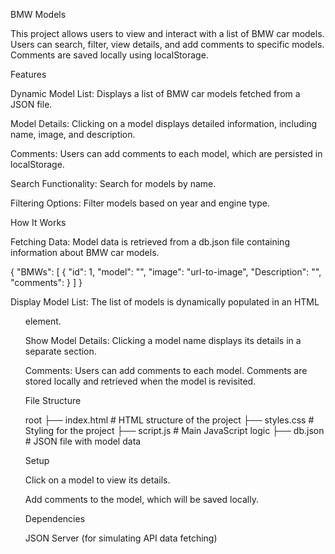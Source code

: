 BMW Models

This project allows users to view and interact with a list of BMW car models. Users can search, filter, view details, and add comments to specific models. Comments are saved locally using localStorage.

Features

Dynamic Model List: Displays a list of BMW car models fetched from a JSON file.

Model Details: Clicking on a model displays detailed information, including name, image, and description.

Comments: Users can add comments to each model, which are persisted in localStorage.

Search Functionality: Search for models by name.

Filtering Options: Filter models based on year and engine type.

How It Works

Fetching Data: Model data is retrieved from a db.json file containing information about BMW car models.

{
  "BMWs": [
    {
      "id": 1,
      "model": "",
      "image": "url-to-image",
      "Description": "",
    "comments":
    }
  ]
}

Display Model List: The list of models is dynamically populated in an HTML <ul> element.

Show Model Details: Clicking a model name displays its details in a separate section.

Comments: Users can add comments to each model. Comments are stored locally and retrieved when the model is revisited.



File Structure

root
├── index.html        # HTML structure of the project
├── styles.css        # Styling for the project
├── script.js         # Main JavaScript logic
├── db.json           # JSON file with model data

Setup



Click on a model to view its details.

Add comments to the model, which will be saved locally.

Dependencies

JSON Server (for simulating API data fetching)



